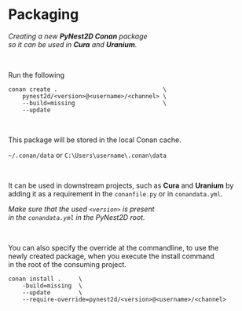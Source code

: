 
# Packaging

*Creating a new **PyNest2D Conan** package* <br>
*so it can be used in **Cura** and **Uranium**.*

<br>

Run the following

```shell
conan create .                              \
    pynest2d/<version>@<username>/<channel> \
    --build=missing                         \
    --update
```

<br>

This package will be stored in the local Conan cache.

`~/.conan/data` or `C:\Users\username\.conan\data`

<br>

It can be used in downstream projects, such as **Cura** and **Uranium** by <br>
adding it as a requirement in the `conanfile.py` or in `conandata.yml`.

*Make sure that the used `<version>` is present <br>
in the `conandata.yml` in the PyNest2D root.*

<br>

You can also specify the override at the commandline, to use the <br>
newly created package, when you execute the install command <br>
in the root of the consuming project.


```shell
conan install .     \
    -build=missing  \ 
    --update        \
    --require-override=pynest2d/<version>@<username>/<channel>
```

<br>